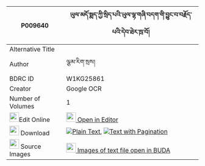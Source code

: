 |P009640|ཡུལ་མདོ་སྨད་ཀྱི་སྲིད་པའི་ཡུལ་ལྷ་གཞི་བདག་གི་བྱུང་བ་བརྗོད་པའི་དེབ་ཐེར་ཁྲ་བོ། 
| --- | --- 
|Alternative Title |
|Author| ལྕམ་རིག་སྲས།
|BDRC ID | W1KG25861
|Creator | Google OCR
|Number of Volumes| 1
|<img width="25" src="https://img.icons8.com/color/25/000000/edit-property.png">Edit Online| [<img width="25" src="https://avatars.githubusercontent.com/u/45091458?s=200&v=4"> Open in Editor](http://editor.openpecha.org/P009640)
|<img width="25" src="https://img.icons8.com/fluent/48/000000/download-2.png"/>  Download | [![](https://img.icons8.com/color/20/000000/txt.png)Plain Text](https://github.com/Openpecha/P009640/releases/download/v1/yul_dome_kyi_sipa_i_yullha_shy_plain_P009640.zip), [![](https://img.icons8.com/color/20/000000/txt.png)Text with Pagination](https://github.com/Openpecha/P009640/releases/download/v1/yul_dome_kyi_sipa_i_yullha_shy_pages_P009640.zip)
|<img width="25" src="https://img.icons8.com/plasticine/100/000000/pictures-folder.png"/>  Source Images | [<img width="25" src="https://library.bdrc.io/icons/BUDA-small.svg"> Images of text file open in BUDA](https://library.bdrc.io/show/bdr:W1KG25861)